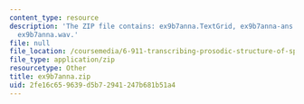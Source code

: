 ```yaml
---
content_type: resource
description: 'The ZIP file contains: ex9b7anna.TextGrid, ex9b7anna-ans.TextGrid, and
  ex9b7anna.wav.'
file: null
file_location: /coursemedia/6-911-transcribing-prosodic-structure-of-spoken-utterances-with-tobi-january-iap-2006/2fe16c659639d5b72941247b681b51a4_ex9b7anna.zip
file_type: application/zip
resourcetype: Other
title: ex9b7anna.zip
uid: 2fe16c65-9639-d5b7-2941-247b681b51a4
---
```

